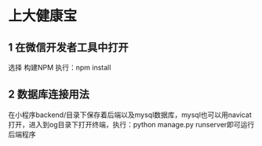 # 上大健康宝
## 1 在微信开发者工具中打开
选择 构建NPM
执行：npm install

## 2 数据库连接用法
在小程序backend/目录下保存着后端以及mysql数据库，mysql也可以用navicat打开，进入到og目录下打开终端，执行：python manage.py runserver即可运行后端程序
